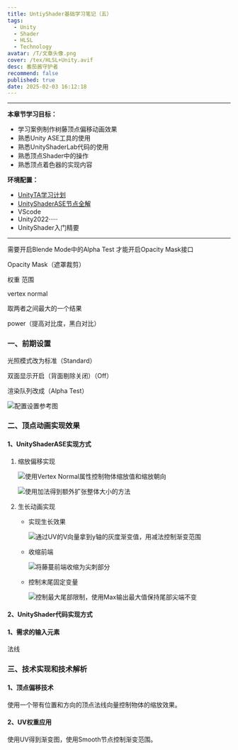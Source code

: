 ```yaml
---
title: UntiyShader基础学习笔记（五）
tags:
  - Unity
  - Shader
  - HLSL
  - Technology
avatar: /T/文章头像.png
cover: /tex/HLSL+Unity.avif
desc: 番茄酱守护者
recommend: false
published: true
date: 2025-02-03 16:12:18
---
```


---

**本章节学习目标：** 

- 学习案例制作树藤顶点偏移动画效果
- 熟悉Unity ASE工具的使用
- 熟悉UnityShaderLab代码的使用
- 熟悉顶点Shader中的操作
- 熟悉顶点着色器的实现内容



**环境配置：**

- [UnityTA学习计划](http://localhost:4000/2024/12/18/%E5%85%B6%E4%BB%96/UnityTA%E5%AD%A6%E4%B9%A0%E8%AE%A1%E5%88%92/)
- [UnityShaderASE节点全解](https://blog.maoxiang.site/2024/12/18/Shader/UnityShaderASE%E8%8A%82%E7%82%B9%E5%85%A8%E8%A7%A3/)
- VScode
- Unity2022·····
- UnityShader入门精要

---

需要开启Blende Mode中的Alpha Test  才能开启Opacity Mask接口

Opacity Mask（遮罩裁剪）

权重 范围

vertex normal

取两者之间最大的一个结果

power（提高对比度，黑白对比）





### 一、前期设置

光照模式改为标准（Standard）

双面显示开启（背面剔除关闭）（Off）

渲染队列改成（Alpha Test）

![配置设置参考图](/Blog/posts/2025-2/image-20250206154323520.avif)



### 二、顶点动画实现效果

#### 1、UnityShaderASE实现方式

  1. 缩放偏移实现

     ![使用Vertex Normal属性控制物体缩放值和缩放朝向](/Blog/posts/2025-2/image-20250206152731382.avif)

     ![使用加法得到额外扩张整体大小的方法](/Blog/posts/2025-2/image-20250206152830558.avif)

  2. 生长动画实现

     - 实现生长效果

       ![通过UV的V向量拿到y轴的灰度渐变值，用减法控制渐变范围](/Blog/posts/2025-2/image-20250206152535081.avif)

     - 收缩前端

       ![将藤蔓前端收缩为尖刺部分](/Blog/posts/2025-2/image-20250206154031936.avif)

     - 控制末尾固定变量

       ![控制最大尾部限制，使用Max输出最大值保持尾部尖端不变](/Blog/posts/2025-2/image-20250206154111385.avif)

#### 2、UnityShader代码实现方式

#### 1、需求的输入元素

法线

### 三、技术实现和技术解析

#### 1、顶点偏移技术

使用一个带有位置和方向的顶点法线向量控制物体的缩放效果。

#### 2、UV权重应用

使用UV得到渐变图，使用Smooth节点控制渐变范围。

